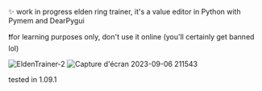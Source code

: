 ✨ work in progress elden ring trainer, it's a value editor in Python with Pymem and DearPygui

❗for learning purposes only, don't use it online (you'll certainly get banned lol)


![EldenTrainer-2](https://github.com/Avenyyr/Elden-Trainer/assets/78681049/99ecfd9e-f841-4cea-abfd-0c698d62fc21)
![Capture d'écran 2023-09-06 211543](https://github.com/Avenyyr/Elden-Trainer/assets/78681049/1d778b26-8b26-4c0c-af35-64e2df4599b9)

tested in 1.09.1

